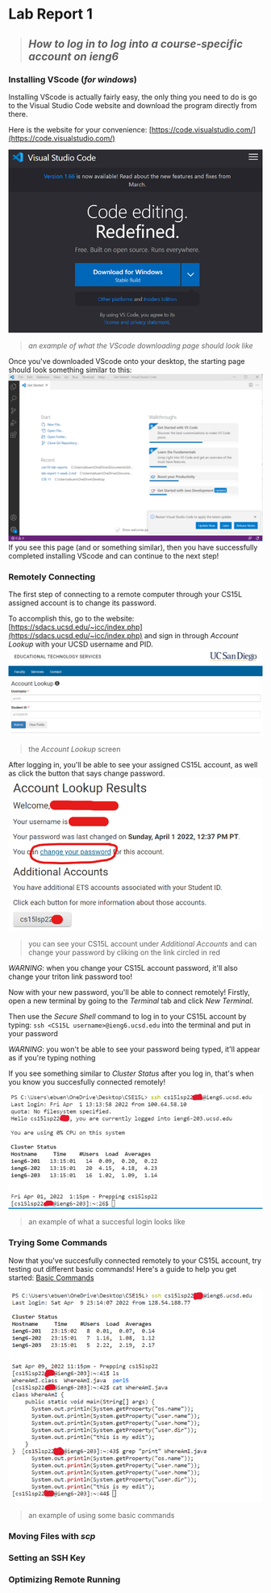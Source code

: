# **Lab Report 1**
>## *How to log in to log into a course-specific account on ieng6*

### **Installing VScode (*for windows*)**
Installing VScode is actually fairly easy, the only thing you need to do is go to the Visual Studio Code website and download the program directly from there.

Here is the website for your convenience: [https://code.visualstudio.com/](https://code.visualstudio.com/)

![alt text](VScode_install.png)
>*an example of what the VScode downloading page should look like*


Once you've downloaded VScode onto your desktop, the starting page should look something similar to this:
![alt text](VScode_start.png)
If you see this page (and or something similar), then you have successfully completed installing VScode and can continue to the next step!

### **Remotely Connecting**
The first step of connecting to a remote computer through your CS15L assigned account is to change its password.

To accomplish this, go to the website: [https://sdacs.ucsd.edu/~icc/index.php](https://sdacs.ucsd.edu/~icc/index.php) and sign in through *Account Lookup* with your UCSD username and PID.
![alt text](account_lookup.png)
>the *Account Lookup* screen


After logging in, you'll be able to see your assigned CS15L account, as well as click the button that says change password.
![alt text](change_password.png)
>you can see your CS15L account under *Additional Accounts* and can change your password by cliking on the link circled in red


*WARNING*: when you change your CS15L account password, it'll also change your triton link password too!

Now with your new password, you'll be able to connect remotely! Firstly, open a new terminal by going to the *Terminal* tab and click *New Terminal*.

Then use the *Secure Shell* command to log in to your CS15L account by typing: `ssh <CS15L username>@ieng6.ucsd.edu` into the terminal and put in your password

*WARNING*: you won't be able to see your password being typed, it'll appear as if you're typing nothing

If you see something similar to *Cluster Status* after you log in, that's when you know you succesfully connected remotely!

![alt text](image13.png)
>an example of what a succesful login looks like

### **Trying Some Commands**
Now that you've succesfully connected remotely to your CS15L account, try testing out different basic commands! Here's a guide to help you get started: [Basic Commands](https://www.hostinger.com/tutorials/ssh/basic-ssh-commands)

![alt text](basic_commands.png)
> an example of using some basic commands

### **Moving Files with *scp***

### **Setting an SSH Key**

### **Optimizing Remote Running**
